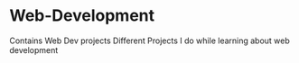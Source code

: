 # Web-Development
Contains Web Dev projects
Different Projects I do while learning about web development
